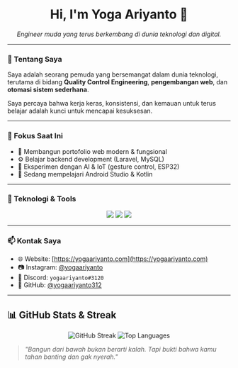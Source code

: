 <h1 align="center">Hi, I'm Yoga Ariyanto 👋</h1>
<p align="center">
  <em>Engineer muda yang terus berkembang di dunia teknologi dan digital.</em>
</p>

---

### 🧠 Tentang Saya

Saya adalah seorang pemuda yang bersemangat dalam dunia teknologi, terutama di bidang **Quality Control Engineering**, **pengembangan web**, dan **otomasi sistem sederhana**.

Saya percaya bahwa kerja keras, konsistensi, dan kemauan untuk terus belajar adalah kunci untuk mencapai kesuksesan.

---

### 💼 Fokus Saat Ini

- 🔧 Membangun portofolio web modern & fungsional
- ⚙️ Belajar backend development (Laravel, MySQL)
- 🤖 Eksperimen dengan AI & IoT (gesture control, ESP32)
- 🌱 Sedang mempelajari Android Studio & Kotlin

---

### 🔧 Teknologi & Tools

<div align="center">
  <img src="https://img.shields.io/badge/Arduino-00979D?style=flat&logo=arduino&logoColor=white"/>
  <img src="https://img.shields.io/badge/MikroTik-000000?style=flat&logoColor=white"/>
  <img src="https://img.shields.io/badge/Bootstrap-563D7C?style=flat&logo=bootstrap&logoColor=white"/>
</div>

---

### 📫 Kontak Saya

- 🌐 Website: [https://yogaariyanto.com](https://yogaariyanto.com)
- 📷 Instagram: [@yogaariyanto](https://instagram.com/yogaariyanto)
- 💬 Discord: `yogaariyanto#3120`
- 💼 GitHub: [@yogaariyanto312](https://github.com/yogaariyanto312)

---

## 📊 GitHub Stats & Streak
<p align="center">
  <img src="https://github-readme-streak-stats.herokuapp.com/?user=Yogaariyanto312&theme=radical" alt="GitHub Streak" />
  <img src="https://github-readme-stats.vercel.app/api/top-langs?username=Yogaariyanto312&layout=compact&theme=radical" alt="Top Languages" />
</p>

> *"Bangun dari bawah bukan berarti kalah. Tapi bukti bahwa kamu tahan banting dan gak nyerah."*
